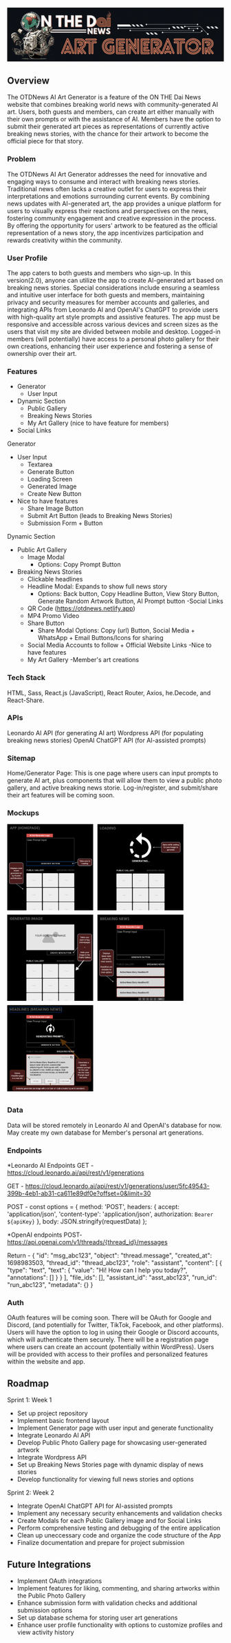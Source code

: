 ![](./src/assets/images/Logo_GIF.gif)

## Overview

The OTDNews AI Art Generator is a feature of the ON THE Dai News website that combines breaking world news with community-generated AI art. Users, both guests and members, can create art either manually with their own prompts or with the assistance of AI. Members have the option to submit their generated art pieces as representations of currently active breaking news stories, with the chance for their artwork to become the official piece for that story.

### Problem

The OTDNews AI Art Generator addresses the need for innovative and engaging ways to consume and interact with breaking news stories. Traditional news often lacks a creative outlet for users to express their interpretations and emotions surrounding current events. By combining news updates with AI-generated art, the app provides a unique platform for users to visually express their reactions and perspectives on the news, fostering community engagement and creative expression in the process. By offering the opportunity for users' artwork to be featured as the official representation of a news story, the app incentivizes participation and rewards creativity within the community.

### User Profile

The app caters to both guests and members who sign-up. In this version(2.0), anyone can utilize the app to create AI-generated art based on breaking news stories. Special considerations include ensuring a seamless and intuitive user interface for both guests and members, maintaining privacy and security measures for member accounts and galleries, and integrating APIs from Leonardo AI and OpenAI's ChatGPT to provide users with high-quality art style prompts and assistive features. The app must be responsive and accessible across various devices and screen sizes as the users that visit my site are divided between mobile and desktop. Logged-in members (will potentially) have access to a personal photo gallery for their own creations, enhancing their user experience and fostering a sense of ownership over their art.

### Features
- Generator
    - User Input
- Dynamic Section
    - Public Gallery
    - Breaking News Stories
    - My Art Gallery (nice to have feature for members)
- Social Links

Generator
- User Input
  - Textarea
  - Generate Button
  - Loading Screen
  - Generated Image
  - Create New Button
- Nice to have features
  - Share Image Button
  - Submit Art Button (leads to Breaking News Stories)
  - Submission Form + Button

Dynamic Section
- Public Art Gallery
  - Image Modal
    - Options: Copy Prompt Button 
- Breaking News Stories
    - Clickable headlines
    - Headline Modal: Expands to show full news story
      - Options: Back button, Copy Headline Button, View Story Button, Generate Random Artwork Button, AI Prompt button
-Social Links
  - QR Code (https://otdnews.netlify.app)
  - MP4 Promo Video
  - Share Button
    - Share Modal Options: Copy (url) Button, Social Media + WhatsApp + Email Buttons/Icons for sharing
  - Social Media Accounts to follow + Official Website Links
-Nice to have features
  - My Art Gallery
    -Member's art creations

### Tech Stack

HTML, Sass, React.js (JavaScript), React Router, Axios, he.Decode, and React-Share.

### APIs

Leonardo AI API (for generating AI art)
Wordpress API (for populating breaking news stories)
OpenAI ChatGPT API (for AI-assisted prompts)

### Sitemap

Home/Generator Page:
This is one page where users can input prompts to generate AI art, plus components that will allow them to view a public photo gallery, and active breaking news storie. Log-in/register, and submit/share their art features will be coming soon.

### Mockups

<div style="display: flex; flex-wrap: wrap;">
    <img src="./src/assets/mockup/App.png" width="200" height="200" style="margin-right: 10px; margin-bottom: 10px;">
    <img src="./src/assets/mockup/Loading.png" width="200" height="200" style="margin-right: 10px; margin-bottom: 10px;">
    <img src="./src/assets/mockup/GeneratedImage.png" width="200" height="200" style="margin-right: 10px; margin-bottom: 10px;">
    <img src="./src/assets/mockup/BreakingNews.png" width="200" height="200" style="margin-right: 10px; margin-bottom: 10px;">
    <img src="./src/assets/mockup/Headlines.png" width="200" height="200" style="margin-right: 10px; margin-bottom: 10px;">
</div>

### Data

Data will be stored remotely in Leonardo AI and OpenAI's database for now. May create my own database for Member's personal art generations.

### Endpoints

*Leonardo AI Endpoints
GET - https://cloud.leonardo.ai/api/rest/v1/generations

GET - https://cloud.leonardo.ai/api/rest/v1/generations/user/5fc49543-399b-4eb1-ab31-ca611e89df0e?offset=0&limit=30


POST - const options = {
                method: 'POST',
                headers: {
                    accept: 'application/json',
                    'content-type': 'application/json',
                    authorization: `Bearer ${apiKey}`
                },
                body: JSON.stringify(requestData)
            };

*OpenAI endpoints
POST- https://api.openai.com/v1/threads/{thread_id}/messages

Return - {
  "id": "msg_abc123",
  "object": "thread.message",
  "created_at": 1698983503,
  "thread_id": "thread_abc123",
  "role": "assistant",
  "content": [
    {
      "type": "text",
      "text": {
        "value": "Hi! How can I help you today?",
        "annotations": []
      }
    }
  ],
  "file_ids": [],
  "assistant_id": "asst_abc123",
  "run_id": "run_abc123",
  "metadata": {}
}

### Auth

OAuth features will be coming soon. There will be OAuth for Google and Discord, (and potentially for Twitter, TikTok, Facebook, and other platforms). Users will have the option to log in using their Google or Discord accounts, which will authenticate them securely. There will be a registration page where users can create an account (potentially within WordPress). Users will be provided with access to their profiles and personalized features within the website and app.

## Roadmap

Sprint 1: Week 1
- Set up project repository
- Implement basic frontend layout
- Implement Generator page with user input and generate functionality
- Integrate Leonardo AI API
- Develop Public Photo Gallery page for showcasing user-generated artwork
- Integrate Wordpress API
- Set up Breaking News Stories page with dynamic display of news stories
- Develop functionality for viewing full news stories and options

Sprint 2: Week 2
- Integrate OpenAI ChatGPT API for AI-assisted prompts
- Implement any necessary security enhancements and validation checks
- Create Modals for each Public Gallery image and for Social Links
- Perform comprehensive testing and debugging of the entire application
- Clean up uneccessary code and organize the code structure of the App
- Finalize documentation and prepare for project submission

## Future Integrations

- Implement OAuth integrations
- Implement features for liking, commenting, and sharing artworks within the Public Photo Gallery
- Enhance submission form with validation checks and additional submission options
- Set up database schema for storing user art generations
- Enhance user profile functionality with options to customize profiles and view activity history